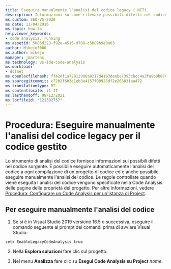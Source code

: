 ```yaml
---
title: Eseguire manualmente l'analisi del codice legacy (.NET)
description: Informazioni su come rilevare possibili difetti nel codice sorgente. Vedere come eseguire manualmente l'analisi del codice legacy sul codice gestito in Visual Studio.
ms.custom: SEO-VS-2020
ms.date: 11/04/2016
ms.topic: how-to
helpviewer_keywords:
- code analysis, running
ms.assetid: 5086d228-f92e-4515-9708-c5b89b9e9a03
author: Mikejo5000
ms.author: mikejo
manager: jmartens
ms.technology: vs-ide-code-analysis
ms.workload:
- dotnet
ms.openlocfilehash: ff428f1a72812996a8217d4193deebe7393cbcc4a2fa9b0b870ab41f7094a0bf
ms.sourcegitcommit: c72b2f603e1eb3a4157f00926df2e263831ea472
ms.translationtype: MT
ms.contentlocale: it-IT
ms.lasthandoff: 08/12/2021
ms.locfileid: "121392757"
---
```

# <a name="how-to-run-legacy-code-analysis-manually-for-managed-code"></a>Procedura: Eseguire manualmente l'analisi del codice legacy per il codice gestito

Lo strumento di analisi del codice fornisce informazioni sui possibili difetti nel codice sorgente. È possibile eseguire automaticamente l'analisi del codice a ogni compilazione di un progetto di codice ed è anche possibile eseguire manualmente l'analisi del codice. Le regole controllate quando viene eseguita l'analisi del codice vengono specificate nella Code Analysis delle pagine delle proprietà del progetto. Per altre informazioni, vedere [Procedura: Configurare un Code Analysis per un'istanza di Project](../code-quality/how-to-configure-code-analysis-for-a-managed-code-project.md).

## <a name="to-run-code-analysis-manually"></a>Per eseguire manualmente l'analisi del codice

1. Se si è in Visual Studio 2019 versione 16.5 o successiva, eseguire il comando seguente al prompt dei comandi prima di avviare Visual Studio:

```
setx EnableLegacyCodeAnalysis true
```

2. Nella **Esplora soluzioni** fare clic sul progetto.

3. Nel menu **Analizza** fare clic su **Esegui Code Analysis su Project** *nome*.
